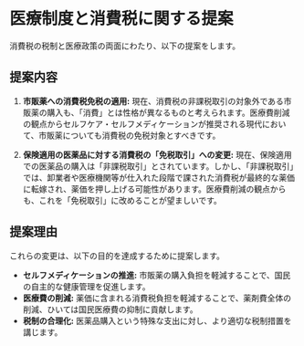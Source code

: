 # 医療制度と消費税に関する提案

消費税の税制と医療政策の両面にわたり、以下の提案をします。

## 提案内容

1.  **市販薬への消費税免税の適用:**
    現在、消費税の非課税取引の対象外である市販薬の購入も、「消費」とは性格が異なるものと考えられます。医療費削減の観点からセルフケア・セルフメディケーションが推奨される現代において、市販薬についても消費税の免税対象とすべきです。

2.  **保険適用の医薬品に対する消費税の「免税取引」への変更:**
    現在、保険適用での医薬品の購入は「非課税取引」とされています。しかし、「非課税取引」では、卸業者や医療機関等が仕入れた段階で課された消費税が最終的な薬価に転嫁され、薬価を押し上げる可能性があります。医療費削減の観点からも、これを「免税取引」に改めることが望ましいです。

## 提案理由

これらの変更は、以下の目的を達成するために提案します。

*   **セルフメディケーションの推進:** 市販薬の購入負担を軽減することで、国民の自主的な健康管理を促進します。
*   **医療費の削減:** 薬価に含まれる消費税負担を軽減することで、薬剤費全体の削減、ひいては国民医療費の抑制に貢献します。
*   **税制の合理化:** 医薬品購入という特殊な支出に対し、より適切な税制措置を講じます。
